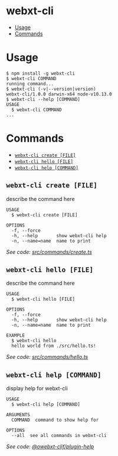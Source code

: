 # webxt-cli

<!-- [![owebxt-clif](https://img.shields.io/badge/webxt-cli-owebxt-clif-brightgreen.svg)](https://owebxt-clif.io) -->
<!-- [![Version](https://img.shields.io/npm/v/webxt-cli.svg)](https://npmjs.org/package/webxt-cli)
[![Downloads/week](https://img.shields.io/npm/dw/webxt-cli.svg)](https://npmjs.org/package/webxt-cli)
[![License](https://img.shields.io/npm/l/webxt-cli.svg)](https://github.com/linux-nerd/webxt-cli/blob/master/packages/webxt-cli/package.json) -->

<!-- toc -->

- [Usage](#usage)
- [Commands](#commands)
  <!-- tocstop -->

# Usage

<!-- usage -->

```sh-session
$ npm install -g webxt-cli
$ webxt-cli COMMAND
running command...
$ webxt-cli (-v|--version|version)
webxt-cli/1.0.0 darwin-x64 node-v10.13.0
$ webxt-cli --help [COMMAND]
USAGE
  $ webxt-cli COMMAND
...
```

<!-- usagestop -->

# Commands

<!-- commands -->

- [`webxt-cli create [FILE]`](#webxt-cli-create-file)
- [`webxt-cli hello [FILE]`](#webxt-cli-hello-file)
- [`webxt-cli help [COMMAND]`](#webxt-cli-help-command)

## `webxt-cli create [FILE]`

describe the command here

```
USAGE
  $ webxt-cli create [FILE]

OPTIONS
  -f, --force
  -h, --help       show webxt-cli help
  -n, --name=name  name to print
```

_See code: [src/commands/create.ts](https://github.com/linux-nerd/webxt-cli/blob/v1.0.0/src/commands/create.ts)_

## `webxt-cli hello [FILE]`

describe the command here

```
USAGE
  $ webxt-cli hello [FILE]

OPTIONS
  -f, --force
  -h, --help       show webxt-cli help
  -n, --name=name  name to print

EXAMPLE
  $ webxt-cli hello
  hello world from ./src/hello.ts!
```

_See code: [src/commands/hello.ts](https://github.com/linux-nerd/webxt-cli/blob/v1.0.0/src/commands/hello.ts)_

## `webxt-cli help [COMMAND]`

display help for webxt-cli

```
USAGE
  $ webxt-cli help [COMMAND]

ARGUMENTS
  COMMAND  command to show help for

OPTIONS
  --all  see all commands in webxt-cli
```

_See code: [@owebxt-clif/plugin-help](https://github.com/owebxt-clif/plugin-help/blob/v3.0.1/src/commands/help.ts)_

<!-- commandsstop -->
